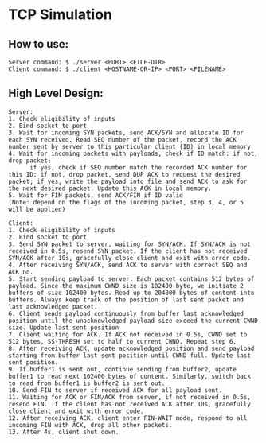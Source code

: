 # TCP Simulation

## How to use:
    Server command: $ ./server <PORT> <FILE-DIR>
    Client command: $ ./client <HOSTNAME-OR-IP> <PORT> <FILENAME>

## High Level Design:
    Server:
    1. Check eligibility of inputs
    2. Bind socket to port
    3. Wait for incoming SYN packets, send ACK/SYN and allocate ID for each SYN received. Read SEQ number of the packet, record the ACK number sent by server to this particular client (ID) in local memory
    4. Wait for incoming packets with payloads, check if ID match: if not, drop packet;
          if yes, check if SEQ number match the recorded ACK number for this ID: if not, drop packet, send DUP ACK to request the desired packet; if yes, write the payload into file and send ACK to ask for the next desired packet. Update this ACK in local memory.
    5. Wait for FIN packets, send ACK/FIN if ID valid
    (Note: depend on the flags of the incoming packet, step 3, 4, or 5 will be applied)

    Client:
    1. Check eligibility of inputs
    2. Bind socket to port
    3. Send SYN packet to server, waiting for SYN/ACK. If SYN/ACK is not received in 0.5s, resend SYN packet. If the client has not received SYN/ACK after 10s, gracefully close client and exit with error code.
    4. After receiving SYN/ACK, send ACK to server with correct SEQ and ACK no.
    5. Start sending payload to server. Each packet contains 512 bytes of payload. Since the maximum CWND size is 102400 byte, we initiate 2 buffers of size 102400 bytes. Read up to 204800 bytes of content into buffers. Always keep track of the position of last sent packet and last acknowledged packet.
    6. Client sends payload continuously from buffer last acknowledged position until the unacknowledged payload size exceed the current CWND size. Update last sent position
    7. Client waiting for ACK. If ACK not received in 0.5s, CWND set to 512 bytes, SS-THRESH set to half to current CWND. Repeat step 6.
    8. After receiving ACK, update acknowledged position and send payload starting from buffer last sent position until CWND full. Update last sent position.
    9. If buffer1 is sent out, continue sending from buffer2, update buffer1 to read next 102400 bytes of content. Similarly, switch back to read from buffer1 is buffer2 is sent out.
    10. Send FIN to server if received ACK for all payload sent.
    11. Waiting for ACK or FIN/ACK from server, if not received in 0.5s, resend FIN. If the client has not received ACK after 10s, gracefully close client and exit with error code.
    12. After receiving ACK, client enter FIN-WAIT mode, respond to all incoming FIN with ACK, drop all other packets.
    13. After 4s, client shut down.
